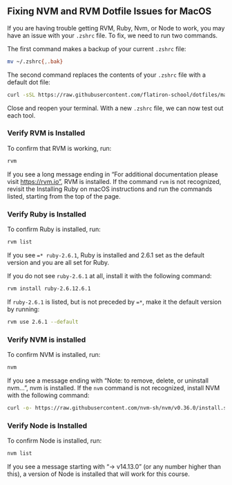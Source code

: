 ## Fixing NVM and RVM Dotfile Issues for MacOS

If you are having trouble getting RVM, Ruby, Nvm, or Node to work, you may have an issue with your `.zshrc` file. To fix, we need to run two commands.

The first command makes a backup of your current `.zshrc` file:

```sh
mv ~/.zshrc{,.bak}
```

The second command replaces the contents of your `.zshrc` file with a default dot file:

```sh
curl -sSL https://raw.githubusercontent.com/flatiron-school/dotfiles/master/.zshrc > ~/.zshrc
```

Close and reopen your terminal. With a new `.zshrc` file, we can now test out each tool.

### Verify RVM is Installed

To confirm that RVM is working, run:

```sh
rvm
```

If you see a long message ending in “For additional documentation please visit https://rvm.io”, RVM is installed. If the command `rvm` is not recognized, revisit the Installing Ruby on macOS instructions and run the commands listed, starting from the top of the page.

### Verify Ruby is Installed

To confirm Ruby is installed, run:

```sh
rvm list
```

If you see `=* ruby-2.6.1`, Ruby is installed and 2.6.1 set as the default version and you are all set for Ruby.

If you do not see `ruby-2.6.1` at all, install it with the following command:

```sh
rvm install ruby-2.6.12.6.1
```

If `ruby-2.6.1` is listed, but is not preceded by `=*`, make it the default version by running:

```sh
rvm use 2.6.1 --default
```

### Verify NVM is installed

To confirm NVM is installed, run:

```sh
nvm
```

If you see a message ending with “Note: to remove, delete, or uninstall nvm…”, nvm is installed. If the `nvm` command is not recognized, install NVM with the following command:

```sh
curl -o- https://raw.githubusercontent.com/nvm-sh/nvm/v0.36.0/install.sh | zsh
```

### Verify Node is Installed

To confirm Node is installed, run:

```sh
nvm list
```

If you see a message starting with “-> v14.13.0” (or any number higher than this), a version of Node is installed that will work for this course.
